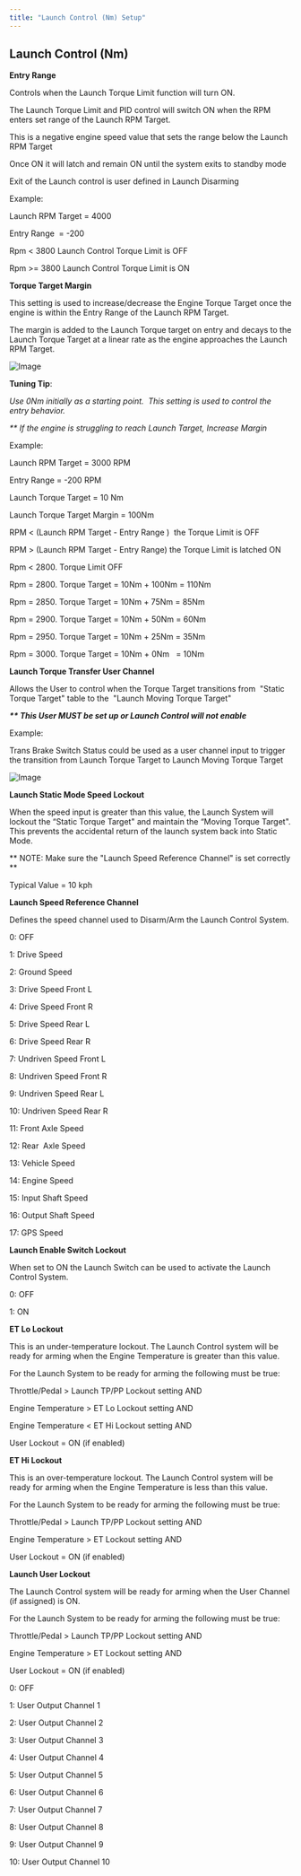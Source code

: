 ```yaml
---
title: "Launch Control (Nm) Setup"
---
```


## Launch Control (Nm)&nbsp;



**Entry Range**&nbsp;

Controls when the Launch Torque Limit function will turn ON.


The Launch Torque Limit and PID control will switch ON when the RPM enters set range of the Launch RPM Target.&nbsp;

This is a negative engine speed value that sets the range below the Launch RPM Target

Once ON it will latch and remain ON until the system exits to standby mode

Exit of the Launch control is user defined in Launch Disarming


Example:

Launch RPM Target = 4000

Entry Range&nbsp; = -200&nbsp;


Rpm \< 3800 Launch Control Torque Limit is OFF

Rpm \>= 3800 Launch Control Torque Limit is ON


**Torque Target Margin**

This setting is used to increase/decrease the Engine Torque Target once the engine is within the Entry Range of the Launch RPM Target.

The margin is added to the Launch Torque target on entry and decays to the Launch Torque Target at a linear rate as the engine approaches the Launch RPM Target.


![Image](</lib/Tuning Tip.jpg>) &nbsp; &nbsp; &nbsp; &nbsp; &nbsp; &nbsp;

**Tuning Tip**:&nbsp;

*Use 0Nm initially as a starting point.&nbsp; This setting is used to control the entry behavior.* &nbsp;

*\*\* If the engine is struggling to reach Launch Target, Increase Margin*


Example:&nbsp;

Launch RPM Target = 3000 RPM

Entry Range = -200 RPM

Launch Torque Target = 10 Nm

Launch Torque Target Margin = 100Nm


RPM \< (Launch RPM Target - Entry Range )&nbsp; the Torque Limit is OFF

RPM \> (Launch RPM Target - Entry Range) the Torque Limit is latched ON


Rpm \< 2800. Torque Limit OFF

Rpm = 2800. Torque Target = 10Nm + 100Nm = 110Nm

Rpm = 2850. Torque Target = 10Nm + 75Nm = 85Nm

Rpm = 2900. Torque Target = 10Nm + 50Nm = 60Nm

Rpm = 2950. Torque Target = 10Nm + 25Nm = 35Nm

Rpm = 3000. Torque Target = 10Nm + 0Nm &nbsp; = 10Nm


**Launch Torque Transfer User Channel**&nbsp;

Allows the User to control when the Torque Target transitions from&nbsp; "Static Torque Target" table to the&nbsp; "Launch Moving Torque Target"

***\*\* This User MUST be set up or Launch Control will not enable***



Example:

Trans Brake Switch Status could be used as a user channel input to trigger the transition from Launch Torque Target to Launch Moving Torque Target

![Image](</lib/Launch 20.jpg>)


**Launch Static Mode Speed Lockout**


When the speed input is greater than this value, the Launch System will lockout the “Static Torque Target" and maintain the “Moving Torque Target". This prevents the accidental return of the launch system back into Static Mode.


\*\* NOTE: Make sure the "Launch Speed Reference Channel" is set correctly \*\*


Typical Value = 10 kph



**Launch Speed Reference Channel**

Defines the speed channel used to Disarm/Arm the Launch Control System.


&#48;: OFF

&#49;: Drive Speed

&#50;: Ground Speed

&#51;: Drive Speed Front L

&#52;: Drive Speed Front R

&#53;: Drive Speed Rear L

&#54;: Drive Speed Rear R

&#55;: Undriven Speed Front L

&#56;: Undriven Speed Front R

&#57;: Undriven Speed Rear L

&#49;0: Undriven Speed Rear R

&#49;1: Front Axle Speed

&#49;2: Rear&nbsp; Axle Speed

&#49;3: Vehicle Speed

&#49;4: Engine Speed

&#49;5: Input Shaft Speed

&#49;6: Output Shaft Speed

&#49;7: GPS Speed


**Launch Enable Switch Lockout**&nbsp;

When set to ON the Launch Switch can be used to activate the Launch Control System.

&#48;: OFF

&#49;: ON


**ET Lo Lockout**&nbsp;

This is an under-temperature lockout. The Launch Control system will be ready for arming when the Engine Temperature is greater than this value.


For the Launch System to be ready for arming the following must be true:

Throttle/Pedal \> Launch TP/PP Lockout setting AND

Engine Temperature \> ET Lo Lockout setting AND

Engine Temperature \< ET Hi Lockout setting AND

User Lockout = ON (if enabled)


**ET Hi Lockout**&nbsp;

This is an over-temperature lockout. The Launch Control system will be ready for arming when the Engine Temperature is less than this value.


For the Launch System to be ready for arming the following must be true:

Throttle/Pedal \> Launch TP/PP Lockout setting AND

Engine Temperature \> ET Lockout setting AND

User Lockout = ON (if enabled)


**Launch User Lockout**&nbsp;

The Launch Control system will be ready for arming when the User Channel (if assigned) is ON.


For the Launch System to be ready for arming the following must be true:

Throttle/Pedal \> Launch TP/PP Lockout setting AND

Engine Temperature \> ET Lockout setting AND

User Lockout = ON (if enabled)


&#48;: OFF

&#49;: User Output Channel 1

&#50;: User Output Channel 2

&#51;: User Output Channel 3

&#52;: User Output Channel 4

&#53;: User Output Channel 5

&#54;: User Output Channel 6

&#55;: User Output Channel 7

&#56;: User Output Channel 8

&#57;: User Output Channel 9

&#49;0: User Output Channel 10

